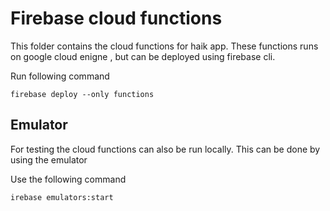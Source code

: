 # Firebase cloud functions

This folder contains the cloud functions for haik app. These functions runs on google cloud enigne , but can be deployed using firebase cli.

Run following command

```
firebase deploy --only functions
```

## Emulator
For testing the cloud functions can also be run locally. This can be done by using the emulator

Use the following command
```
irebase emulators:start
```